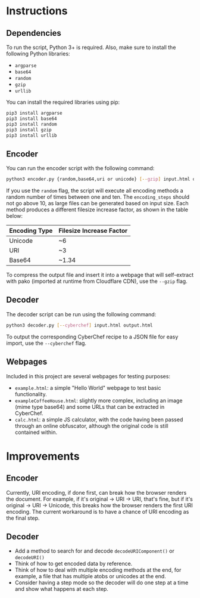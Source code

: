 # Instructions  
## Dependencies
To run the script, Python 3+ is required. Also, make sure to install the following Python libraries:  

- `argparse`
- `base64`
- `random`
- `gzip`
- `urllib`

You can install the required libraries using pip:  

```sh
pip3 install argparse  
pip3 install base64  
pip3 install random  
pip3 install gzip  
pip3 install urllib  
```

## Encoder
You can run the encoder script with the following command: 

```sh
python3 encoder.py {random,base64,uri or unicode} [--gzip] input.html output.html  
```

If you use the `random` flag, the script will execute all encoding methods a random number of times between one and ten. The `encoding_steps` should not go above 10, as large files can be generated based on input size. Each method produces a different filesize increase factor, as shown in the table below:  

| Encoding Type | Filesize Increase Factor |
|---------------|--------------------------|
| Unicode       | ~6                       |
| URI           | ~3                       |
| Base64        | ~1.34                    |  

To compress the output file and insert it into a webpage that will self-extract with pako (imported at runtime from Cloudflare CDN), use the `--gzip` flag.

## Decoder  
The decoder script can be run using the following command:

```sh 
python3 decoder.py [--cyberchef] input.html output.html
```

To output the corresponding CyberChef recipe to a JSON file for easy import, use the `--cyberchef` flag.

## Webpages  
Included in this project are several webpages for testing purposes:  

- `example.html`: a simple "Hello World" webpage to test basic functionality.  
- `exampleCoffeeHouse.html`: slightly more complex, including an image (mime type base64) and some URLs that can be extracted in CyberChef.  
- `calc.html`: a simple JS calculator, with the code having been passed through an online obfuscator, although the original code is still contained within.  

# Improvements
## Encoder
Currently, URI encoding, if done first, can break how the browser renders the document. For example, if it's original -> URI -> URI, that's fine, but if it's original -> URI -> Unicode, this breaks how the browser renders the first URI encoding. The current workaround is to have a chance of URI encoding as the final step.  

## Decoder 
- Add a method to search for and decode `decodeURIComponent()` or `decodeURI()`
- Think of how to get encoded data by reference.
- Think of how to deal with multiple encoding methods at the end, for example, a file that has multiple atobs or unicodes at the end.
- Consider having a step mode so the decoder will do one step at a time and show what happens at each step.